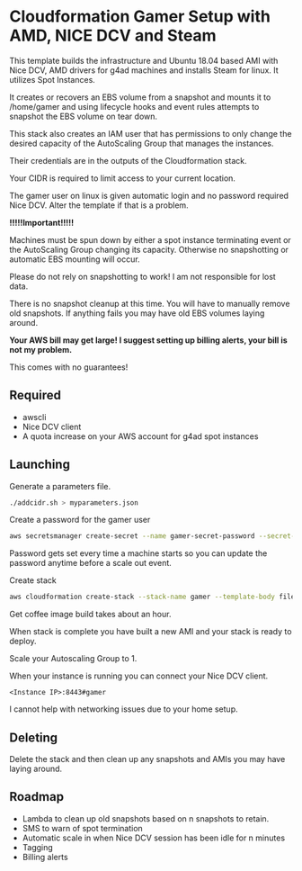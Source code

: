 # Cloudformation Gamer Setup with AMD, NICE DCV and Steam

This template builds the infrastructure and Ubuntu 18.04 based AMI
with Nice DCV, AMD drivers for g4ad machines and installs Steam for linux.
It utilizes Spot Instances.

It creates or recovers an EBS volume from a snapshot and mounts it to /home/gamer and using lifecycle hooks and event rules 
attempts to snapshot the EBS volume on tear down.

This stack also creates an IAM user that has permissions to only change 
the desired capacity of the AutoScaling Group that manages the instances.

Their credentials are in the outputs of the Cloudformation stack.

Your CIDR is required to limit access to your current location.

The gamer user on linux is given automatic login and no password required Nice DCV.  Alter the template if that is a problem.

**!!!!!Important!!!!!**

Machines must be spun down by either a spot instance terminating event or
the AutoScaling Group changing its capacity.  Otherwise no snapshotting or automatic
EBS mounting will occur.

Please do not rely on snapshotting to work! I am not responsible for lost data.

There is no snapshot cleanup at this time. You will have to manually remove old snapshots.
If anything fails you may have old EBS volumes laying around.

**Your AWS bill may get large! I suggest setting up billing alerts, your bill is not my problem.**

This comes with no guarantees!

## Required
- awscli
- Nice DCV client
- A quota increase on your AWS account for g4ad spot instances


## Launching

Generate a parameters file.
```bash
./addcidr.sh > myparameters.json
```

Create a password for the gamer user

```bash
aws secretsmanager create-secret --name gamer-secret-password --secret-string 'yourpasswordhere'
```
Password gets set every time a machine starts so you can update the password anytime before a scale out event.

Create stack
```bash
aws cloudformation create-stack --stack-name gamer --template-body file://gamer.yaml --region eu-west-1 --capabilities CAPABILITY_NAMED_IAM --parameters file://myparameters.json
```

Get coffee image build takes about an hour.

When stack is complete you have built a new AMI and your stack is ready to deploy.

Scale your Autoscaling Group to 1.

When your instance is running you can connect your Nice DCV client.

```
<Instance IP>:8443#gamer
```

I cannot help with networking issues due to your home setup.

## Deleting

Delete the stack and then clean up any snapshots and AMIs you may have laying around.


## Roadmap

- Lambda to clean up old snapshots based on n snapshots to retain.
- SMS to warn of spot termination
- Automatic scale in when Nice DCV session has been idle for n minutes
- Tagging
- Billing alerts
